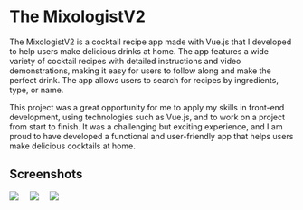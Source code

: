 # The MixologistV2

The MixologistV2 is a cocktail recipe app made with Vue.js that I developed to help users make delicious drinks at home. The app features a wide variety of cocktail recipes with detailed instructions and video demonstrations, making it easy for users to follow along and make the perfect drink. The app allows users to search for recipes by ingredients, type, or name. 

This project was a great opportunity for me to apply my skills in front-end development, using technologies such as Vue.js, and to work on a project from start to finish. It was a challenging but exciting experience, and I am proud to have developed a functional and user-friendly app that helps users make delicious cocktails at home.


## Screenshots

<p float="left"> 
<img src="https://user-images.githubusercontent.com/60022329/214682377-b2fef055-3f6e-4cc5-95c0-af24a9ef94ef.jpg" />
&nbsp; &nbsp;
<img src="https://user-images.githubusercontent.com/60022329/214682384-7d6de4b5-be28-458d-8cb6-d6d11bce9660.jpg" />
&nbsp; &nbsp;
<img src="https://user-images.githubusercontent.com/60022329/214682390-5991e601-e25b-42ff-9b3f-445b295ee739.jpg" />

